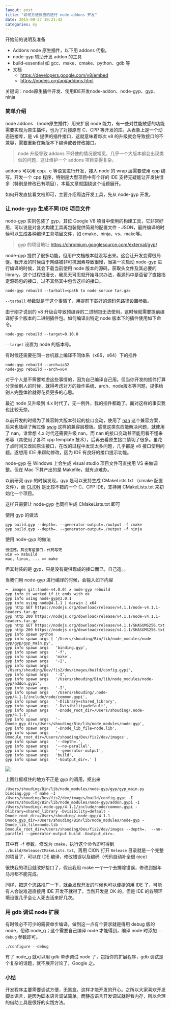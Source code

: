 ```yaml
---
layout: post
title: "如何方便快捷的进行 node-addons 开发"
date: 2015-09-27 10:21:42
categories: my
---
```


开始前的说明及准备
- Addons node 原生插件，以下用 addons 代指。
- node-gyp 辅助开发 addon 的工具
- build-essential 如 gcc、make、cmake、python、gdb 等
- 文档
    - https://developers.google.com/v8/embed
    - https://nodejs.org/api/addons.html

关键词：node原生插件开发、使用IDE开发node-addon、node-gyp、gyp、ninja

### 简单介绍
node addons （node原生插件）用来扩展 node 能力，有一些对性能敏感的功能需要实现为原生插件，也为了对接原有 C、CPP 等开发的库。从表象上是一个动态链接库，是 v8 提供的插件接口，这就意味着每次 v8 的升级就会导致接口的不兼容，需要重新在新版本下编译或者修改接口。

> node 升级导致 addons 不好使的情况很常见，几乎一个大版本都会出现类似的问题，这让维护一个 addons 项目变得复杂。

addons 可以用 cpp、c 等语言进行开发，接入 node 的 wrap 层需要使用 cpp 编写。开发一个 cpp 程序，特别是大型项目中有个好的 IDE 支持无疑能让开发快很多（特别是修改已有项目），本篇文章就围绕这个话题展开。

如何开发直接看文档即可，主要介绍周边开发工具，先从 node-gyp 开发。

### 让 node-gyp 生成不同 IDE 项目文件
node-gyp 实则包装了 gyp，其位 Google V8 项目中使用的构建工具，它非常好用，可以说是对各大构建工具再包装提供简易的配置文件 - JSON，最终编译的时候可以生成各种编译工具项目文件，如 cmake、ninja、vs、make等。

> gyp 的项目地址 https://chromium.googlesource.com/external/gyp/

node-gyp 提供了很多功能，但用户文档根本就没写出来。这会让开发变得很局促。我开发的时候由于网络被非可抗因素导致很慢，当第一次启动 node-gyp 进行编译的时候，其会下载当前使用 node 版本的源码，获取头文件及其必要的 library。这个过程很漫长，我忍无可忍就开始寻求办法，看源码中是否留了直接指定源码包的接口，过不其然其中包含这样的接口。

```
node-gyp rebuild --tarball=<path to node soruce tar.gz>
```

`--tarball` 参数就是干这个事情了，用提前下载好的源码包路径设置参数。

由于刚才说到的 v8 升级会导致预编译的二进制包无法使用，这时候就需要提前编译好多个版本的二进制插件包。如何编译出特定 node 版本下的插件使用如下命令。

```
node-gyp rebuild --target=0.10.0
```

`--target` 设置为 node 的版本号。

有时候还需要在同一台机器上编译不同体系（x86，x64）下的插件

```
node-gyp rebuild --arch=ia32
node-gyp rebuild --arch=x64
```

对于个人是不需要考虑这些事情的，因为自己编译自己用。但当你开发的插件打算分享给别人的时候，就得考虑对方的操作系统、arch、node版本等问题，提供给别人完整体验就得花费更多的心思。

最近 node 又升级到 4.x 时代了，无一例外，我的插件都跪了。面对这样的事实我也比较无奈。

以前开发的时候为了兼容跨大版本引起的接口变动，使用了 [nan](https://github.com/nodejs/nan) 这个兼容方案，后来也陆续了解过像 [swig]() 这样的兼容层模板。感觉这类东西能解决问题，就使用了 nan，谁曾想 4.x 时代还需要升级 nan，而 nan 的接口变动甚至能用看不懂来形容（其使用了各种 cpp template 技术），后再去看原生接口情切了很多。虽花了点时间又改回原生接口，在改的过程中发现太多问题，几乎都是 v8 接口使用问题。遂想用 IDE 来帮助修改，因为 IDE 有良好的接口提示功能。

node-gyp 在 Windows 上会生成 visual studio 项目文件可直接用 VS 来做调整。但在 Mac 下其产出的是 Makefile，就有点难办。

以前研究 gyp 的时候发现，gyp 是可以支持生成 CMakeLists.txt （cmake 配置文件），而 [CLION](https://www.jetbrains.com/clion/) 是比较不错的一个 C、CPP IDE，支持用 CMakeLists.txt 来初始化一个项目。

这样只需要让 node-gyp 也同样生成 CMakeLists.txt 即可

使用 gyp 的做法

```
gyp build.gyp --depth=. --generator-output=./output -f cmake
gyp build.gyp --depth=. --generator-output=./output -f ninja
```

使用 node-gyp 的做法

```
很遗憾，其没有留接口，代码写死
win => msbuild
mac, linux, ... => make
```

但其封装的是 gyp，只是没有提供现成的接口而已，自己造。。

当我们用 node-gyp 进行编译的时候，会输入如下内容

```
➜  images git:(node-v4.0.0) ✗ node-gyp rebuild
gyp info it worked if it ends with ok
gyp info using node-gyp@3.0.1
gyp info using node@4.1.1 | darwin | x64
gyp http GET https://nodejs.org/download/release/v4.1.1/node-v4.1.1-headers.tar.gz
gyp http 200 https://nodejs.org/download/release/v4.1.1/node-v4.1.1-headers.tar.gz
gyp http GET https://nodejs.org/download/release/v4.1.1/SHASUMS256.txt
gyp http 200 https://nodejs.org/download/release/v4.1.1/SHASUMS256.txt
gyp info spawn python
gyp info spawn args [ '/Users/shouding/Bin/lib/node_modules/node-gyp/gyp/gyp_main.py',
gyp info spawn args   'binding.gyp',
gyp info spawn args   '-f',
gyp info spawn args   'make',
gyp info spawn args   '-I',
gyp info spawn args   '/Users/shouding/Dev/fis2/dev/images/build/config.gypi',
gyp info spawn args   '-I',
gyp info spawn args   '/Users/shouding/Bin/lib/node_modules/node-gyp/addon.gypi',
gyp info spawn args   '-I',
gyp info spawn args   '/Users/shouding/.node-gyp/4.1.1/include/node/common.gypi',
gyp info spawn args   '-Dlibrary=shared_library',
gyp info spawn args   '-Dvisibility=default',
gyp info spawn args   '-Dnode_root_dir=/Users/shouding/.node-gyp/4.1.1',
gyp info spawn args   '-Dnode_gyp_dir=/Users/shouding/Bin/lib/node_modules/node-gyp',
gyp info spawn args   '-Dnode_lib_file=node.lib',
gyp info spawn args   '-Dmodule_root_dir=/Users/shouding/Dev/fis2/dev/images',
gyp info spawn args   '--depth=.',
gyp info spawn args   '--no-parallel',
gyp info spawn args   '--generator-output',
gyp info spawn args   'build',
gyp info spawn args   '-Goutput_dir=.' ]
```

![](http://store.orrafy.com/get/uuid=ecdcc9be82674109036d8266eca3f74c)

上图红框框住的地方不正是 gyp 的调用，抠出来

```
/Users/shouding/Bin/lib/node_modules/node-gyp/gyp/gyp_main.py binding.gyp -f make -I /Users/shouding/Dev/fis2/dev/images/build/config.gypi -I /Users/shouding/Bin/lib/node_modules/node-gyp/addon.gypi -I /Users/shouding/.node-gyp/4.1.1/include/node/common.gypi -Dlibrary=shared_library -Dvisibility=default -Dnode_root_dir=/Users/shouding/.node-gyp/4.1.1 -Dnode_gyp_dir=/Users/shouding/Bin/lib/node_modules/node-gyp -Dnode_lib_file=node.lib -Dmodule_root_dir=/Users/shouding/Dev/fis2/dev/images --depth=.  --no-parallel --generator-output build -Goutput_dir=.
```

其中有 `-f` 参数，修改为 `cmake`，执行这个命令即可得到 `./build/Release/CMakeLists.txt`，再用 CION 打开 `Release` 目录就是一个完整的项目了，可以在 IDE 编译，修改错误以及编码（代码自动补全很 nice）

很快我的项目就改好接口了，假设我用 make 一个一个去排除错误，修改到猴年马月都不能完成。

同样，把这个思路推广一下，就会发现开发的时候也可以便捷的用 IDE 了，可能有人会说难道直接用 IDE 开发不就得了，当然开发是 OK 的，但是 IDE 的各项环境设置几乎会让人死去活来好几次。

### 用 gdb 调试 node 扩展

有时候必不可少的需要单步编译，做到这一点有个要求就是得用 debug 版的 node，俗称 node_g；这个需要自己编译 node 才能得到，编译 node 时添加 `--debug` 参数即可。

```
./configure --debug
```

有了 node_g 就可以用 gdb 单步调试 node 了，包括你的扩展程序，gdb 调试是个复杂的话题，就不展开讨论了，Google 之。

### 小结

开发程序主要需要调试方便，无黑盒，这样才能开发的开心。之所以大家喜欢开发脚本语言，是因为脚本语言调试简单。而静态语言开发调试就得看内存，所以合理的借助工具是很好的实践方法。